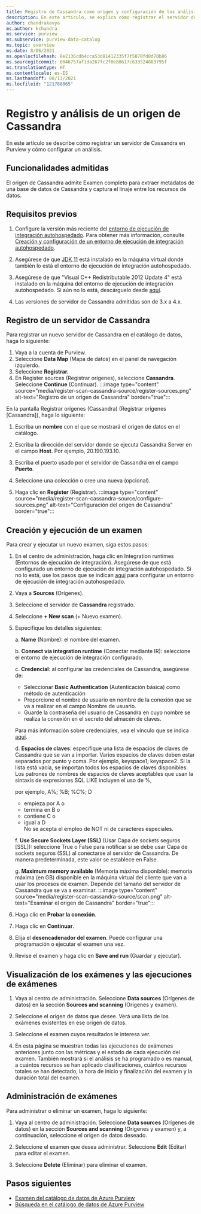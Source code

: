 ```yaml
---
title: Registro de Cassandra como origen y configuración de los análisis en Azure Purview
description: En este artículo, se explica cómo registrar el servidor de Cassandra en Azure Purview y cómo configurar un análisis.
author: chandrakavya
ms.author: kchandra
ms.service: purview
ms.subservice: purview-data-catalog
ms.topic: overview
ms.date: 8/06/2021
ms.openlocfilehash: 8e2136cdb4cca53d81412335f7f5878fd8d70b86
ms.sourcegitcommit: 0046757af1da267fc2f0e88617c633524883795f
ms.translationtype: HT
ms.contentlocale: es-ES
ms.lasthandoff: 08/13/2021
ms.locfileid: "121788065"
---
```

# <a name="register-and-scan-a-cassandra-source"></a>Registro y análisis de un origen de Cassandra 

En este artículo se describe cómo registrar un servidor de Cassandra en Purview y cómo configurar un análisis.

## <a name="supported-capabilities"></a>Funcionalidades admitidas

El origen de Cassandra admite Examen completo para extraer metadatos de una base de datos de Cassandra y captura el linaje entre los recursos de datos.

## <a name="prerequisites"></a>Requisitos previos

1.  Configure la versión más reciente del [entorno de ejecución de integración autohospedado](https://www.microsoft.com/download/details.aspx?id=39717).
    Para obtener más información, consulte [Creación y configuración de un entorno de ejecución de integración autohospedado](../data-factory/create-self-hosted-integration-runtime.md).

2.  Asegúrese de que [JDK 11](https://www.oracle.com/java/technologies/javase-jdk11-downloads.html) está instalado en la máquina virtual donde también lo está el entorno de ejecución de integración autohospedado.

3.  Asegúrese de que \"Visual C++ Redistributable 2012 Update 4\" está instalado en la máquina del entorno de ejecución de integración autohospedado. Si aún no lo está, descárguelo desde [aquí](https://www.microsoft.com/download/details.aspx?id=30679).

4.  Las versiones de servidor de Cassandra admitidas son de 3.x a 4.x.

## <a name="register-a-cassandra-server"></a>Registro de un servidor de Cassandra

Para registrar un nuevo servidor de Cassandra en el catálogo de datos, haga lo siguiente:

1.  Vaya a la cuenta de Purview.
2.  Seleccione **Data Map** (Mapa de datos) en el panel de navegación izquierdo.
3.  Seleccione **Registrar.**
4.  En Register sources (Registrar orígenes), seleccione **Cassandra**. Seleccione **Continue** (Continuar).
    :::image type="content" source="media/register-scan-cassandra-source/register-sources.png" alt-text="Registro de un origen de Cassandra" border="true":::
   
En la pantalla Registrar orígenes (Cassandra) (Registrar orígenes [Cassandra]), haga lo siguiente:

1. Escriba un **nombre** con el que se mostrará el origen de datos en el catálogo.

2. Escriba la dirección del servidor donde se ejecuta Cassandra Server en el campo **Host**. Por ejemplo, 20.190.193.10.

3. Escriba el puerto usado por el servidor de Cassandra en el campo **Puerto**.
4. Seleccione una colección o cree una nueva (opcional).

5.  Haga clic en **Register** (Registrar).
    :::image type="content" source="media/register-scan-cassandra-source/configure-sources.png" alt-text="Configuración del origen de Cassandra" border="true":::

## <a name="creating-and-running-a-scan"></a>Creación y ejecución de un examen

Para crear y ejecutar un nuevo examen, siga estos pasos:

1.  En el centro de administración, haga clic en Integration runtimes (Entornos de ejecución de integración). Asegúrese de que está configurado un entorno de ejecución de integración autohospedado. Si no lo está, use los pasos que se indican [aquí](./manage-integration-runtimes.md) para configurar un entorno de ejecución de integración autohospedado.

2.  Vaya a **Sources** (Orígenes).

3.  Seleccione el servidor de **Cassandra** registrado.

4.  Seleccione **+ New scan** (+ Nuevo examen).

5.  Especifique los detalles siguientes:

    a.  **Name** (Nombre): el nombre del examen.

    b.  **Connect via integration runtime** (Conectar mediante IR): seleccione el entorno de ejecución de integración configurado.

    c.  **Credencial**: al configurar las credenciales de Cassandra, asegúrese de:

    - Seleccionar **Basic Authentication** (Autenticación básica) como método de autenticación
    - Proporcione el nombre de usuario en nombre de la conexión que se va a realizar en el campo Nombre de usuario. 
    - Guarde la contraseña del usuario de Cassandra en cuyo nombre se realiza la conexión en el secreto del almacén de claves.

    Para más información sobre credenciales, vea el vínculo que se indica [aquí](manage-credentials.md).

    d.  **Espacios de claves**: especifique una lista de espacios de claves de Cassandra que se van a importar. Varios espacios de claves deben estar separados por punto y coma. Por ejemplo, keyspace1; keyspace2. Si la lista está vacía, se importan todos los espacios de claves disponibles.
    Los patrones de nombres de espacios de claves aceptables que usan la sintaxis de expresiones SQL LIKE incluyen el uso de %, 

    por ejemplo, A%; %B; %C%; D
    - empieza por A o
    - termina en B o
    - contiene C o
    - igual a D    
No se acepta el empleo de NOT ni de caracteres especiales.
    
    f. **Use Secure Sockets Layer (SSL)** (Usar Capa de sockets seguros [SSL]): seleccione True o False para notificar si se debe usar Capa de sockets seguros (SSL) al conectarse al servidor de Cassandra. De manera predeterminada, este valor se establece en False.

    g. **Maximum memory available** (Memoria máxima disponible): memoria máxima (en GB) disponible en la máquina virtual del cliente que van a usar los procesos de examen. Depende del tamaño del servidor de Cassandra que se va a examinar.
        :::image type="content" source="media/register-scan-cassandra-source/scan.png" alt-text="Examinar el origen de Cassandra" border="true":::

6.  Haga clic en **Probar la conexión**.

7.  Haga clic en **Continuar**.

8.  Elija el **desencadenador del examen**. Puede configurar una programación o ejecutar el examen una vez.

9.  Revise el examen y haga clic en **Save and run** (Guardar y ejecutar).

## <a name="viewing-your-scans-and-scan-runs"></a>Visualización de los exámenes y las ejecuciones de exámenes

1. Vaya al centro de administración. Seleccione **Data sources** (Orígenes de datos) en la sección **Sources and scanning** (Orígenes y examen).

2. Seleccione el origen de datos que desee. Verá una lista de los exámenes existentes en ese origen de datos.

3. Seleccione el examen cuyos resultados le interesa ver.

4. En esta página se muestran todas las ejecuciones de exámenes anteriores junto con las métricas y el estado de cada ejecución del examen. También mostrará si el análisis se ha programado o es manual, a cuántos recursos se han aplicado clasificaciones, cuántos recursos totales se han detectado, la hora de inicio y finalización del examen y la duración total del examen.

## <a name="manage-your-scans"></a>Administración de exámenes

Para administrar o eliminar un examen, haga lo siguiente:

1. Vaya al centro de administración. Seleccione **Data sources** (Orígenes de datos) en la sección **Sources and scanning** (Orígenes y examen) y, a continuación, seleccione el origen de datos deseado.

2. Seleccione el examen que desea administrar. Seleccione **Edit** (Editar) para editar el examen.

3. Seleccione **Delete** (Eliminar) para eliminar el examen.

## <a name="next-steps"></a>Pasos siguientes

- [Examen del catálogo de datos de Azure Purview](how-to-browse-catalog.md)
- [Búsqueda en el catálogo de datos de Azure Purview](how-to-search-catalog.md)